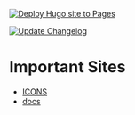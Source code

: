 [![Deploy Hugo site to Pages](https://github.com/isaaclins/YADRMS/actions/workflows/pages.yaml/badge.svg?branch=main)](https://github.com/isaaclins/YADRMS/actions/workflows/pages.yaml)

[![Update Changelog](https://github.com/isaaclins/YADRMS/actions/workflows/update-changelog.yaml/badge.svg)](https://github.com/isaaclins/YADRMS/actions/workflows/update-changelog.yaml)

# Important Sites
- [ICONS](https://v1.heroicons.com/)
- [docs](https://imfing.github.io/hextra/docs/)
